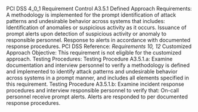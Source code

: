 PCI DSS 4_0_1 Requirement Control A3.5.1 Defined Approach Requirements: A methodology is implemented for the prompt identification of attack patterns and undesirable behavior across systems that includes: Identification of anomalies or suspicious activity as it occurs. Issuance of prompt alerts upon detection of suspicious activity or anomaly to responsible personnel. Response to alerts in accordance with documented response procedures. PCI DSS Reference: _Requirements 10, 12_ Customized Approach Objective: This requirement is not eligible for the customized approach. Testing Procedures: Testing Procedure A3.5.1.a: Examine documentation and interview personnel to verify a methodology is defined and implemented to identify attack patterns and undesirable behavior across systems in a prompt manner, and includes all elements specified in this requirement. Testing Procedure A3.5.1.b: Examine incident response procedures and interview responsible personnel to verify that: On-call personnel receive prompt alerts. Alerts are responded to per documented response procedures.